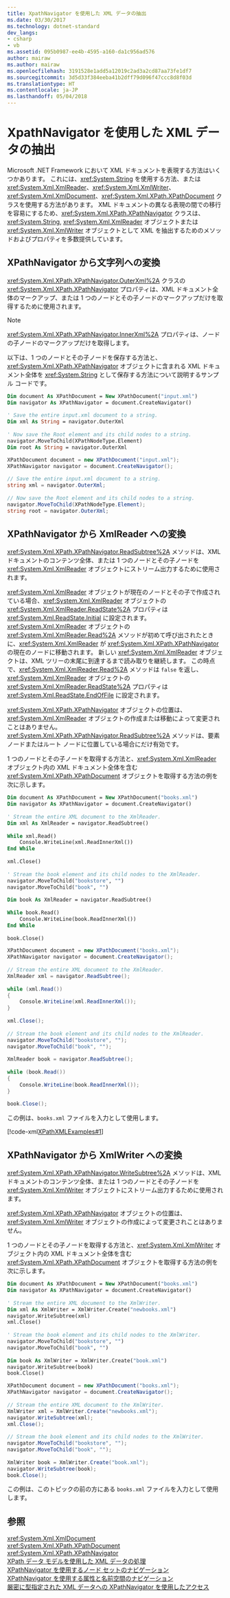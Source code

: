 ```yaml
---
title: XpathNavigator を使用した XML データの抽出
ms.date: 03/30/2017
ms.technology: dotnet-standard
dev_langs:
- csharp
- vb
ms.assetid: 095b0987-ee4b-4595-a160-da1c956ad576
author: mairaw
ms.author: mairaw
ms.openlocfilehash: 3191528e1add5a12019c2ad3a2cd87aa73fe1df7
ms.sourcegitcommit: 3d5d33f384eeba41b2dff79d096f47ccc8d8f03d
ms.translationtype: HT
ms.contentlocale: ja-JP
ms.lasthandoff: 05/04/2018
---
```

# <a name="extract-xml-data-using-xpathnavigator"></a>XpathNavigator を使用した XML データの抽出
Microsoft .NET Framework において XML ドキュメントを表現する方法はいくつかあります。 これには、<xref:System.String> を使用する方法、または <xref:System.Xml.XmlReader>、<xref:System.Xml.XmlWriter>、<xref:System.Xml.XmlDocument>、<xref:System.Xml.XPath.XPathDocument> クラスを使用する方法があります。 XML ドキュメントの異なる表現の間での移行を容易にするため、<xref:System.Xml.XPath.XPathNavigator> クラスは、<xref:System.String>, <xref:System.Xml.XmlReader> オブジェクトまたは <xref:System.Xml.XmlWriter> オブジェクトとして XML を抽出するためのメソッドおよびプロパティを多数提供しています。  
  
## <a name="convert-an-xpathnavigator-to-a-string"></a>XPathNavigator から文字列への変換  
 <xref:System.Xml.XPath.XPathNavigator.OuterXml%2A> クラスの <xref:System.Xml.XPath.XPathNavigator> プロパティは、XML ドキュメント全体のマークアップ、または 1 つのノードとその子ノードのマークアップだけを取得するために使用されます。  
  
> [!NOTE]
>  <xref:System.Xml.XPath.XPathNavigator.InnerXml%2A> プロパティは、ノードの子ノードのマークアップだけを取得します。  
  
 以下は、1 つのノードとその子ノードを保存する方法と、<xref:System.Xml.XPath.XPathNavigator> オブジェクトに含まれる XML ドキュメント全体を <xref:System.String> として保存する方法について説明するサンプル コードです。  
  
```vb  
Dim document As XPathDocument = New XPathDocument("input.xml")  
Dim navigator As XPathNavigator = document.CreateNavigator()  
  
' Save the entire input.xml document to a string.  
Dim xml As String = navigator.OuterXml  
  
' Now save the Root element and its child nodes to a string.  
navigator.MoveToChild(XPathNodeType.Element)  
Dim root As String = navigator.OuterXml  
```  
  
```csharp  
XPathDocument document = new XPathDocument("input.xml");  
XPathNavigator navigator = document.CreateNavigator();  
  
// Save the entire input.xml document to a string.  
string xml = navigator.OuterXml;  
  
// Now save the Root element and its child nodes to a string.  
navigator.MoveToChild(XPathNodeType.Element);  
string root = navigator.OuterXml;  
```  
  
## <a name="convert-an-xpathnavigator-to-an-xmlreader"></a>XPathNavigator から XmlReader への変換  
 <xref:System.Xml.XPath.XPathNavigator.ReadSubtree%2A> メソッドは、XML ドキュメントのコンテンツ全体、または 1 つのノードとその子ノードを <xref:System.Xml.XmlReader> オブジェクトにストリーム出力するために使用されます。  
  
 <xref:System.Xml.XmlReader> オブジェクトが現在のノードとその子で作成されている場合、<xref:System.Xml.XmlReader> オブジェクトの <xref:System.Xml.XmlReader.ReadState%2A> プロパティは <xref:System.Xml.ReadState.Initial> に設定されます。 <xref:System.Xml.XmlReader> オブジェクトの <xref:System.Xml.XmlReader.Read%2A> メソッドが初めて呼び出されたときに、<xref:System.Xml.XmlReader> が <xref:System.Xml.XPath.XPathNavigator> の現在のノードに移動されます。 新しい <xref:System.Xml.XmlReader> オブジェクトは、XML ツリーの末尾に到達するまで読み取りを継続します。 この時点で、<xref:System.Xml.XmlReader.Read%2A> メソッドは `false` を返し、<xref:System.Xml.XmlReader> オブジェクトの <xref:System.Xml.XmlReader.ReadState%2A> プロパティは <xref:System.Xml.ReadState.EndOfFile> に設定されます。  
  
 <xref:System.Xml.XPath.XPathNavigator> オブジェクトの位置は、<xref:System.Xml.XmlReader> オブジェクトの作成または移動によって変更されことはありません。 <xref:System.Xml.XPath.XPathNavigator.ReadSubtree%2A> メソッドは、要素ノードまたはルート ノードに位置している場合にだけ有効です。  
  
 1 つのノードとその子ノードを取得する方法と、<xref:System.Xml.XmlReader> オブジェクト内の XML ドキュメント全体を含む <xref:System.Xml.XPath.XPathDocument> オブジェクトを取得する方法の例を次に示します。  
  
```vb  
Dim document As XPathDocument = New XPathDocument("books.xml")  
Dim navigator As XPathNavigator = document.CreateNavigator()  
  
' Stream the entire XML document to the XmlReader.  
Dim xml As XmlReader = navigator.ReadSubtree()  
  
While xml.Read()  
    Console.WriteLine(xml.ReadInnerXml())  
End While  
  
xml.Close()  
  
' Stream the book element and its child nodes to the XmlReader.  
navigator.MoveToChild("bookstore", "")  
navigator.MoveToChild("book", "")  
  
Dim book As XmlReader = navigator.ReadSubtree()  
  
While book.Read()  
    Console.WriteLine(book.ReadInnerXml())  
End While  
  
book.Close()  
```  
  
```csharp  
XPathDocument document = new XPathDocument("books.xml");  
XPathNavigator navigator = document.CreateNavigator();  
  
// Stream the entire XML document to the XmlReader.  
XmlReader xml = navigator.ReadSubtree();  
  
while (xml.Read())  
{  
    Console.WriteLine(xml.ReadInnerXml());  
}  
  
xml.Close();  
  
// Stream the book element and its child nodes to the XmlReader.  
navigator.MoveToChild("bookstore", "");  
navigator.MoveToChild("book", "");  
  
XmlReader book = navigator.ReadSubtree();  
  
while (book.Read())  
{  
    Console.WriteLine(book.ReadInnerXml());  
}  
  
book.Close();  
```  
  
 この例は、`books.xml` ファイルを入力として使用します。  
  
 [!code-xml[XPathXMLExamples#1](../../../../samples/snippets/xml/VS_Snippets_Data/XPathXMLExamples/XML/books.xml#1)]  
  
## <a name="converting-an-xpathnavigator-to-an-xmlwriter"></a>XPathNavigator から XmlWriter への変換  
 <xref:System.Xml.XPath.XPathNavigator.WriteSubtree%2A> メソッドは、XML ドキュメントのコンテンツ全体、または 1 つのノードとその子ノードを <xref:System.Xml.XmlWriter> オブジェクトにストリーム出力するために使用されます。  
  
 <xref:System.Xml.XPath.XPathNavigator> オブジェクトの位置は、<xref:System.Xml.XmlWriter> オブジェクトの作成によって変更されことはありません。  
  
 1 つのノードとその子ノードを取得する方法と、<xref:System.Xml.XmlWriter> オブジェクト内の XML ドキュメント全体を含む <xref:System.Xml.XPath.XPathDocument> オブジェクトを取得する方法の例を次に示します。  
  
```vb  
Dim document As XPathDocument = New XPathDocument("books.xml")  
Dim navigator As XPathNavigator = document.CreateNavigator()  
  
' Stream the entire XML document to the XmlWriter.  
Dim xml As XmlWriter = XmlWriter.Create("newbooks.xml")  
navigator.WriteSubtree(xml)  
xml.Close()  
  
' Stream the book element and its child nodes to the XmlWriter.  
navigator.MoveToChild("bookstore", "")  
navigator.MoveToChild("book", "")  
  
Dim book As XmlWriter = XmlWriter.Create("book.xml")  
navigator.WriteSubtree(book)  
book.Close()  
```  
  
```csharp  
XPathDocument document = new XPathDocument("books.xml");  
XPathNavigator navigator = document.CreateNavigator();  
  
// Stream the entire XML document to the XmlWriter.  
XmlWriter xml = XmlWriter.Create("newbooks.xml");  
navigator.WriteSubtree(xml);  
xml.Close();  
  
// Stream the book element and its child nodes to the XmlWriter.  
navigator.MoveToChild("bookstore", "");  
navigator.MoveToChild("book", "");  
  
XmlWriter book = XmlWriter.Create("book.xml");  
navigator.WriteSubtree(book);  
book.Close();  
```  
  
 この例は、このトピックの前の方にある `books.xml` ファイルを入力として使用します。  
  
## <a name="see-also"></a>参照  
 <xref:System.Xml.XmlDocument>  
 <xref:System.Xml.XPath.XPathDocument>  
 <xref:System.Xml.XPath.XPathNavigator>  
 [XPath データ モデルを使用した XML データの処理](../../../../docs/standard/data/xml/process-xml-data-using-the-xpath-data-model.md)  
 [XPathNavigator を使用するノード セットのナビゲーション](../../../../docs/standard/data/xml/node-set-navigation-using-xpathnavigator.md)  
 [XPathNavigator を使用する属性と名前空間のナビゲーション](../../../../docs/standard/data/xml/attribute-and-namespace-node-navigation-using-xpathnavigator.md)  
 [厳密に型指定された XML データへの XPathNavigator を使用したアクセス](../../../../docs/standard/data/xml/accessing-strongly-typed-xml-data-using-xpathnavigator.md)
